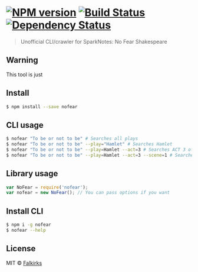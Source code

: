 #  [![NPM version][npm-image]][npm-url] [![Build Status][travis-image]][travis-url] [![Dependency Status][daviddm-image]][daviddm-url]

> Unofficial CLI/crawler for SparkNotes: No Fear Shakespeare

## Warning
This tool is just 

## Install

```sh
$ npm install --save nofear
```


## CLI usage
```sh
$ nofear "To be or not to be" # Searches all plays
$ nofear "To be or not to be" --play="Hamlet" # Searches Hamlet
$ nofear "To be or not to be" --play=Hamlet --act=3 # Searches ACT 3 of Hamlet
$ nofear "To be or not to be" --play=Hamlet --act=3 --scene=1 # Searches ACT 3, Scene 1
```

## Library usage
```js
var NoFear = require('nofear');
var nofear = new NoFear(); // You can pass options if you want
```

## Install CLI

```sh
$ npm i -g nofear
$ nofear --help
```

## License

MIT © [Falkirks](falkirks.com)


[npm-image]: https://badge.fury.io/js/nofear.svg
[npm-url]: https://npmjs.org/package/nofear
[travis-image]: https://travis-ci.org/Falkirks/nofear.svg?branch=master
[travis-url]: https://travis-ci.org/Falkirks/nofear
[daviddm-image]: https://david-dm.org/Falkirks/nofear.svg?theme=shields.io
[daviddm-url]: https://david-dm.org/Falkirks/nofear
